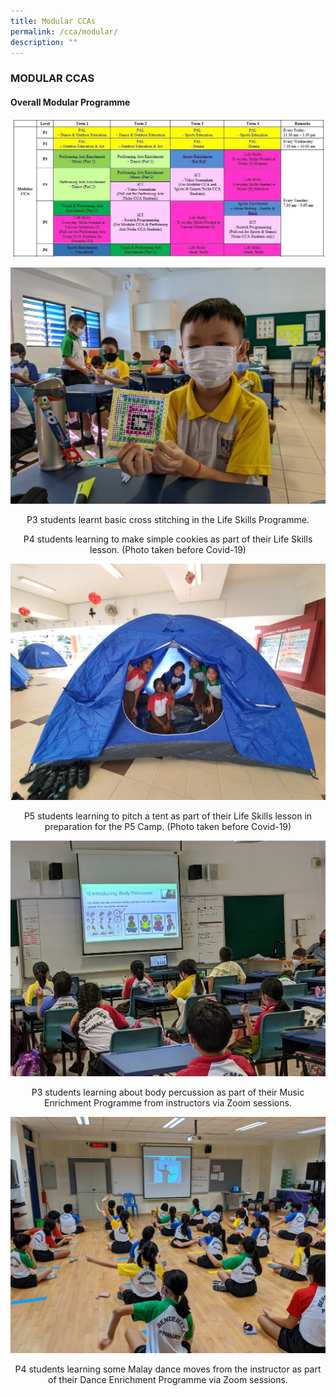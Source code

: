 ```yaml
---
title: Modular CCAs
permalink: /cca/modular/
description: ""
---
```

### MODULAR CCAS

#### Overall Modular Programme  

![](/images/modular%20cca.jpg)

![](/images/5%20(14).jpg)

<p align="center">P3 students learnt basic cross stitching in the Life Skills Programme.</p> 

<p align="center">P4 students learning to make simple cookies as part of their Life Skills lesson. (Photo taken before Covid-19) </p>

![](/images/7%20(7).jpg)

<p align="center">P5 students learning to pitch a tent as part of their Life Skills lesson in preparation for the P5 Camp. (Photo taken before Covid-19) </p>

![](/images/8%20(5).jpg)

<p align="center">P3 students learning about body percussion as part of their Music Enrichment Programme from instructors via Zoom sessions. </p>

![](/images/9%20(5).jpg)

<p align="center">P4 students learning some Malay dance moves from the instructor as part of their Dance Enrichment Programme via Zoom sessions. </p>